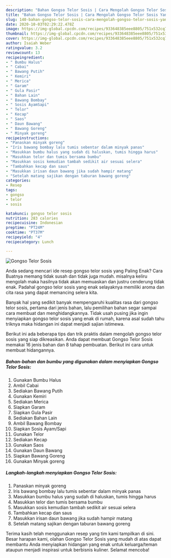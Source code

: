 ```yaml
---
description: "Bahan Gongso Telor Sosis | Cara Mengolah Gongso Telor Sosis Yang Lezat"
title: "Bahan Gongso Telor Sosis | Cara Mengolah Gongso Telor Sosis Yang Lezat"
slug: 140-bahan-gongso-telor-sosis-cara-mengolah-gongso-telor-sosis-yang-lezat
date: 2020-10-03T02:29:22.478Z
image: https://img-global.cpcdn.com/recipes/933648385eee8805/751x532cq70/gongso-telor-sosis-foto-resep-utama.jpg
thumbnail: https://img-global.cpcdn.com/recipes/933648385eee8805/751x532cq70/gongso-telor-sosis-foto-resep-utama.jpg
cover: https://img-global.cpcdn.com/recipes/933648385eee8805/751x532cq70/gongso-telor-sosis-foto-resep-utama.jpg
author: Isaiah Weber
ratingvalue: 3.2
reviewcount: 13
recipeingredient:
- " Bumbu Halus"
- " Cabai"
- " Bawang Putih"
- " Kemiri"
- " Merica"
- " Garam"
- " Gula Pasir"
- " Bahan Lain"
- " Bawang Bombay"
- " Sosis AyamSapi"
- " Telor"
- " Kecap"
- " Saos"
- " Daun Bawang"
- " Bawang Goreng"
- " Minyak goreng"
recipeinstructions:
- "Panaskan minyak goreng"
- "Iris bawang bombay lalu tumis sebentar dalam minyak panas"
- "Masukkan bumbu halus yang sudah di haluskan, tumis hingga harus"
- "Masukkan telor dan tumis bersama bumbu"
- "Masukkan sosis kemudian tambah sedikit air sesuai selera"
- "Tambahkan kecap dan saus"
- "Masukkan irisan daun bawang jika sudah hampir matang"
- "Setelah matang sajikan dengan taburan bawang goreng"
categories:
- Resep
tags:
- gongso
- telor
- sosis

katakunci: gongso telor sosis 
nutrition: 283 calories
recipecuisine: Indonesian
preptime: "PT24M"
cooktime: "PT37M"
recipeyield: "4"
recipecategory: Lunch

---
```



![Gongso Telor Sosis](https://img-global.cpcdn.com/recipes/933648385eee8805/751x532cq70/gongso-telor-sosis-foto-resep-utama.jpg)

Anda sedang mencari ide resep gongso telor sosis yang Paling Enak? Cara Buatnya memang tidak susah dan tidak juga mudah. misalnya keliru mengolah maka hasilnya tidak akan memuaskan dan justru cenderung tidak enak. Padahal gongso telor sosis yang enak selayaknya memiliki aroma dan cita rasa yang dapat memancing selera kita.



Banyak hal yang sedikit banyak mempengaruhi kualitas rasa dari gongso telor sosis, pertama dari jenis bahan, lalu pemilihan bahan segar sampai cara membuat dan menghidangkannya. Tidak usah pusing jika ingin menyiapkan gongso telor sosis yang enak di rumah, karena asal sudah tahu triknya maka hidangan ini dapat menjadi sajian istimewa.


Berikut ini ada beberapa tips dan trik praktis dalam mengolah gongso telor sosis yang siap dikreasikan. Anda dapat membuat Gongso Telor Sosis memakai 16 jenis bahan dan 8 tahap pembuatan. Berikut ini cara untuk membuat hidangannya.

<!--inarticleads1-->

##### Bahan-bahan dan bumbu yang digunakan dalam menyiapkan Gongso Telor Sosis:

1. Gunakan  Bumbu Halus
1. Ambil  Cabai
1. Sediakan  Bawang Putih
1. Gunakan  Kemiri
1. Sediakan  Merica
1. Siapkan  Garam
1. Siapkan  Gula Pasir
1. Sediakan  Bahan Lain
1. Ambil  Bawang Bombay
1. Siapkan  Sosis Ayam/Sapi
1. Gunakan  Telor
1. Sediakan  Kecap
1. Gunakan  Saos
1. Gunakan  Daun Bawang
1. Siapkan  Bawang Goreng
1. Gunakan  Minyak goreng




<!--inarticleads2-->

##### Langkah-langkah menyiapkan Gongso Telor Sosis:

1. Panaskan minyak goreng
1. Iris bawang bombay lalu tumis sebentar dalam minyak panas
1. Masukkan bumbu halus yang sudah di haluskan, tumis hingga harus
1. Masukkan telor dan tumis bersama bumbu
1. Masukkan sosis kemudian tambah sedikit air sesuai selera
1. Tambahkan kecap dan saus
1. Masukkan irisan daun bawang jika sudah hampir matang
1. Setelah matang sajikan dengan taburan bawang goreng




Terima kasih telah menggunakan resep yang tim kami tampilkan di sini. Besar harapan kami, olahan Gongso Telor Sosis yang mudah di atas dapat membantu Anda menyiapkan hidangan yang enak untuk keluarga/teman ataupun menjadi inspirasi untuk berbisnis kuliner. Selamat mencoba!

